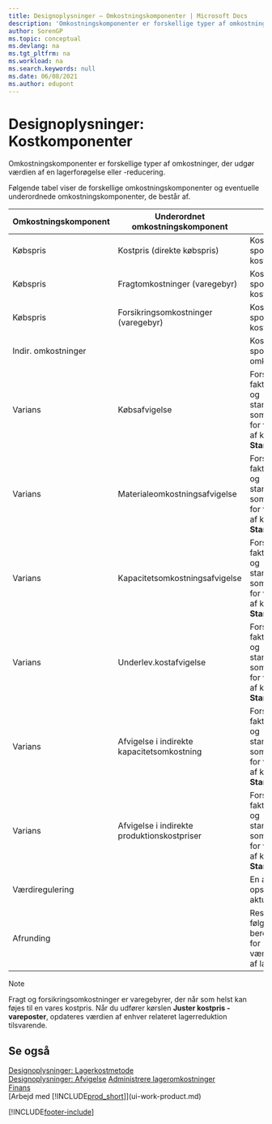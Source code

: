 ```yaml
---
title: Designoplysninger – Omkostningskomponenter | Microsoft Docs
description: 'Omkostningskomponenter er forskellige typer af omkostninger, der udgør værdien af en lagerforøgelse eller -reducering.'
author: SorenGP
ms.topic: conceptual
ms.devlang: na
ms.tgt_pltfrm: na
ms.workload: na
ms.search.keywords: null
ms.date: 06/08/2021
ms.author: edupont
---
```

# <a name="design-details-cost-components"></a>Designoplysninger: Kostkomponenter
Omkostningskomponenter er forskellige typer af omkostninger, der udgør værdien af en lagerforøgelse eller -reducering.  

 Følgende tabel viser de forskellige omkostningskomponenter og eventuelle underordnede omkostningskomponenter, de består af.  

|Omkostningskomponent|Underordnet omkostningskomponent|Beskrivelse|  
|--------------------|--------------------------------|---------------------------------------|  
|Købspris|Kostpris (direkte købspris)|Kostpris, som kan spores direkte til et kostobjekt.|  
|Købspris|Fragtomkostninger (varegebyr)|Kostpris, som kan spores direkte til et kostobjekt.|  
|Købspris|Forsikringsomkostninger (varegebyr)|Kostpris, som kan spores direkte til et kostobjekt.|  
|Indir. omkostninger||Kostpris, som kan spores til et omkostningsemne.|  
|Varians|Købsafvigelse|Forskellen mellem faktiske kostpriser og standardkostpriser, som kun bogføres for varer ved hjælp af kostmetoden **Standard** .|  
|Varians|Materialeomkostningsafvigelse|Forskellen mellem faktiske kostpriser og standardkostpriser, som kun bogføres for varer ved hjælp af kostmetoden **Standard** .|  
|Varians|Kapacitetsomkostningsafvigelse|Forskellen mellem faktiske kostpriser og standardkostpriser, som kun bogføres for varer ved hjælp af kostmetoden **Standard** .|  
|Varians|Underlev.kostafvigelse|Forskellen mellem faktiske kostpriser og standardkostpriser, som kun bogføres for varer ved hjælp af kostmetoden **Standard** .|  
|Varians|Afvigelse i indirekte kapacitetsomkostning|Forskellen mellem faktiske kostpriser og standardkostpriser, som kun bogføres for varer ved hjælp af kostmetoden **Standard** .|  
|Varians|Afvigelse i indirekte produktionskostpriser|Forskellen mellem faktiske kostpriser og standardkostpriser, som kun bogføres for varer ved hjælp af kostmetoden **Standard** .|  
|Værdiregulering||En afskrivning eller opskrivning af den aktuelle lagerværdi.|  
|Afrunding||Restværdier som følge af beregningsmetoden for værdiansættelsen af lagerreduktioner.|  

> [!NOTE]  
>  Fragt og forsikringsomkostninger er varegebyrer, der når som helst kan føjes til en vares kostpris. Når du udfører kørslen **Juster kostpris - vareposter**, opdateres værdien af enhver relateret lagerreduktion tilsvarende.  

## <a name="see-also"></a>Se også
 [Designoplysninger: Lagerkostmetode](design-details-inventory-costing.md)   
 [Designoplysninger: Afvigelse](design-details-variance.md) [Administrere lageromkostninger](finance-manage-inventory-costs.md)  
 [Finans](finance.md)  
 [Arbejd med [!INCLUDE[prod_short](includes/prod_short.md)]](ui-work-product.md)  


[!INCLUDE[footer-include](includes/footer-banner.md)]
